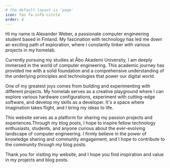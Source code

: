 ```yaml
---
# the default layout is 'page'
icon: fas fa-info-circle
order: 4
---
```


Hi my name is Alexander Weber, a passionate computer engineering student based in Finland. My fascination with technology has led me down an exciting path of exploration, where I constantly tinker with various projects in my homelab.

Currently pursuing my studies at Åbo Akademi University, I am deeply immersed in the world of computer engineering. This academic journey has provided me with a solid foundation and a comprehensive understanding of the underlying principles and technologies that power our digital world.

One of my greatest joys comes from building and experimenting with different projects. My homelab serves as a creative playground where I can explore various hardware configurations, experiment with cutting-edge software, and develop my skills as a developer. It's a space where imagination takes flight, and I bring my ideas to life.

This website serves as a platform for sharing my passion projects and experiences.Through my blog posts, I hope to inspire fellow technology enthusiasts, students, and anyone curious about the ever-evolving landscape of computer engineering. I firmly believe in the power of knowledge sharing and community engagement, and I hope to contribute to the community through my blog posts.

Thank you for visiting my website, and I hope you find inspiration and value in my projects and blog posts.